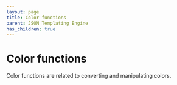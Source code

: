 ```yaml
---
layout: page
title: Color functions
parent: JSON Templating Engine
has_children: true
---
```


# Color functions

Color functions are related to converting and manipulating colors.

